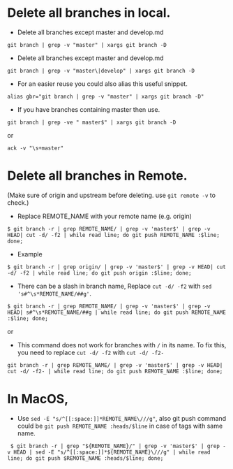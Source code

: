 # Delete all branches in local.

- Delete all branches except master and develop.md
```
git branch | grep -v "master" | xargs git branch -D 
```
 - Delete all branches except master and develop.md
```
git branch | grep -v "master\|develop" | xargs git branch -D
```
 - For an easier reuse you could also alias this useful snippet.
```
alias gbr="git branch | grep -v "master" | xargs git branch -D"
```
 - If you have branches containing master then use.
 ```
 git branch | grep -ve " master$" | xargs git branch -D
 ```
or
 ```
 ack -v "\s+master"
 ```
 
 # Delete all branches in Remote.
 (Make sure of origin and upstream before deleting. use `git remote -v` to check.)
 
 - Replace REMOTE_NAME with your remote name (e.g. origin)
 ```
 $ git branch -r | grep REMOTE_NAME/ | grep -v 'master$' | grep -v HEAD| cut -d/ -f2 | while read line; do git push REMOTE_NAME :$line; done;
 ```

 - Example
 ```
 $ git branch -r | grep origin/ | grep -v 'master$' | grep -v HEAD| cut -d/ -f2 | while read line; do git push origin :$line; done;
```
 - There can be a slash in branch name, Replace `cut -d/ -f2` with `sed 's#^\s*REMOTE_NAME/##g'`. 
 ```
 $ git branch -r | grep REMOTE_NAME/ | grep -v 'master$' | grep -v HEAD| s#^\s*REMOTE_NAME/##g | while read line; do git push REMOTE_NAME :$line; done;
 ```
 or
 - This command does not work for branches with `/` in its name. To fix this, you need to replace `cut -d/ -f2` with `cut -d/ -f2-`
 ```
 git branch -r | grep REMOTE_NAME/ | grep -v 'master$' | grep -v HEAD| cut -d/ -f2- | while read line; do git push REMOTE_NAME :$line; done;
 ```
 
 
 # In MacOS, 
 - Use `sed -E "s/^[[:space:]]*REMOTE_NAME\///g"`, also git push command could be `git push REMOTE_NAME :heads/$line` in case of tags with same name.
```
 $ git branch -r | grep "${REMOTE_NAME}/" | grep -v 'master$' | grep -v HEAD | sed -E "s/^[[:space:]]*${REMOTE_NAME}\///g" | while read line; do git push $REMOTE_NAME :heads/$line; done;
```
